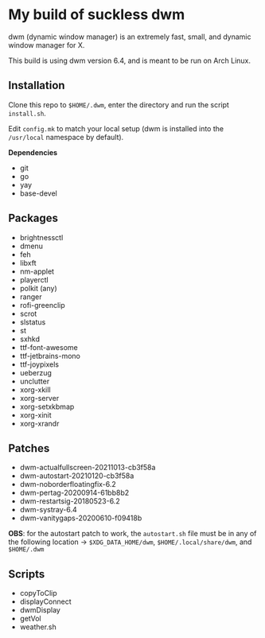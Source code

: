 # My build of suckless dwm

dwm (dynamic window manager) is an extremely fast, small, and dynamic window manager for X.

This build is using dwm version 6.4, and is meant to be run on Arch Linux.

## Installation

Clone this repo to `$HOME/.dwm`, enter the directory and run the script `install.sh`.

Edit `config.mk` to match your local setup (dwm is installed into
the `/usr/local` namespace by default).

**Dependencies**

- git
- go
- yay
- base-devel

## Packages

- brightnessctl
- dmenu
- feh
- libxft
- nm-applet
- playerctl
- polkit (any)
- ranger
- rofi-greenclip
- scrot
- slstatus
- st
- sxhkd
- ttf-font-awesome
- ttf-jetbrains-mono
- ttf-joypixels
- ueberzug
- unclutter
- xorg-xkill
- xorg-server
- xorg-setxkbmap
- xorg-xinit
- xorg-xrandr

## Patches

- dwm-actualfullscreen-20211013-cb3f58a
- dwm-autostart-20210120-cb3f58a
- dwm-noborderfloatingfix-6.2
- dwm-pertag-20200914-61bb8b2
- dwm-restartsig-20180523-6.2
- dwm-systray-6.4
- dwm-vanitygaps-20200610-f09418b

**OBS**: for the autostart patch to work, the `autostart.sh` file must be in any of the following location -> `$XDG_DATA_HOME/dwm`, `$HOME/.local/share/dwm`, and `$HOME/.dwm` 

## Scripts

- copyToClip
- displayConnect
- dwmDisplay
- getVol
- weather.sh

